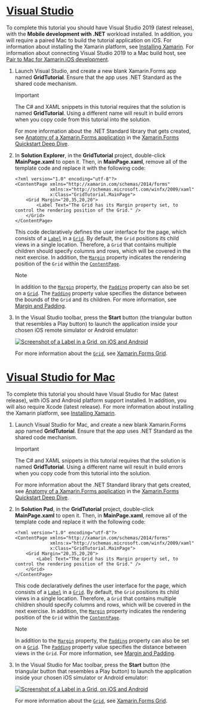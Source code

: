 # [Visual Studio](#tab/vswin)

To complete this tutorial you should have Visual Studio 2019 (latest release), with the **Mobile development with .NET** workload installed. In addition, you will require a paired Mac to build the tutorial application on iOS. For information about installing the Xamarin platform, see [Installing Xamarin](~/get-started/installation/index.md). For information about connecting Visual Studio 2019 to a Mac build host, see [Pair to Mac for Xamarin.iOS development](~/ios/get-started/installation/windows/connecting-to-mac/index.md).

1. Launch Visual Studio, and create a new blank Xamarin.Forms app named **GridTutorial**. Ensure that the app uses .NET Standard as the shared code mechanism.

    > [!IMPORTANT]
    > The C# and XAML snippets in this tutorial requires that the solution is named **GridTutorial**. Using a different name will result in build errors when you copy code from this tutorial into the solution.

    For more information about the .NET Standard library that gets created, see [Anatomy of a Xamarin.Forms application](~/get-started/first-app/index.md) in the [Xamarin.Forms Quickstart Deep Dive](~/get-started/first-app/index.md).

1. In **Solution Explorer**, in the **GridTutorial** project, double-click **MainPage.xaml** to open it. Then, in **MainPage.xaml**, remove all of the template code and replace it with the following code:

    ```xaml
    <?xml version="1.0" encoding="utf-8"?>
    <ContentPage xmlns="http://xamarin.com/schemas/2014/forms"
                 xmlns:x="http://schemas.microsoft.com/winfx/2009/xaml"
                 x:Class="GridTutorial.MainPage">
        <Grid Margin="20,35,20,20">
            <Label Text="The Grid has its Margin property set, to control the rendering position of the Grid." />
        </Grid>
    </ContentPage>
    ```

    This code declaratively defines the user interface for the page, which consists of a [`Label`](xref:Xamarin.Forms.Label) in a [`Grid`](xref:Xamarin.Forms.Grid). By default, the `Grid` positions its child views in a single location. Therefore, a `Grid` that contains multiple children should specify columns and rows, which will be covered in the next exercise. In addition, the [`Margin`](xref:Xamarin.Forms.View.Margin) property indicates the rendering position of the `Grid` within the [`ContentPage`](xref:Xamarin.Forms.ContentPage).

    > [!NOTE]
    > In addition to the [`Margin`](xref:Xamarin.Forms.View.Margin) property, the [`Padding`](xref:Xamarin.Forms.Layout.Padding) property can also be set on a [`Grid`](xref:Xamarin.Forms.Grid). The [`Padding`](xref:Xamarin.Forms.Layout.Padding) property value specifies the distance between the bounds of the `Grid` and its children. For more information, see [Margin and Padding](~/xamarin-forms/user-interface/layouts/margin-and-padding.md).

1. In the Visual Studio toolbar, press the **Start** button (the triangular button that resembles a Play button) to launch the application inside your chosen iOS remote simulator or Android emulator:

    [![Screenshot of a Label in a Grid, on iOS and Android](../images/create-grid.png "Grid containing a Label")](../images/create-grid-large.png#lightbox "Grid containing a Labels")

    For more information about the [`Grid`](xref:Xamarin.Forms.Grid), see [Xamarin.Forms Grid](~/xamarin-forms/user-interface/layouts/grid.md).

# [Visual Studio for Mac](#tab/vsmac)

To complete this tutorial you should have Visual Studio for Mac (latest release), with iOS and Android platform support installed. In addition, you will also require Xcode (latest release). For more information about installing the Xamarin platform, see [Installing Xamarin](~/get-started/installation/index.md).

1. Launch Visual Studio for Mac, and create a new blank Xamarin.Forms app named **GridTutorial**. Ensure that the app uses .NET Standard as the shared code mechanism.

    > [!IMPORTANT]
    > The C# and XAML snippets in this tutorial requires that the solution is named **GridTutorial**. Using a different name will result in build errors when you copy code from this tutorial into the solution.

    For more information about the .NET Standard library that gets created, see [Anatomy of a Xamarin.Forms application](~/get-started/first-app/index.md) in the [Xamarin.Forms Quickstart Deep Dive](~/get-started/first-app/index.md).

1. In **Solution Pad**, in the **GridTutorial** project, double-click **MainPage.xaml** to open it. Then, in **MainPage.xaml**, remove all of the template code and replace it with the following code:

    ```xaml
    <?xml version="1.0" encoding="utf-8"?>
    <ContentPage xmlns="http://xamarin.com/schemas/2014/forms"
                 xmlns:x="http://schemas.microsoft.com/winfx/2009/xaml"
                 x:Class="GridTutorial.MainPage">
        <Grid Margin="20,35,20,20">
            <Label Text="The Grid has its Margin property set, to control the rendering position of the Grid." />
        </Grid>
    </ContentPage>
    ```

    This code declaratively defines the user interface for the page, which consists of a [`Label`](xref:Xamarin.Forms.Label) in a [`Grid`](xref:Xamarin.Forms.Grid). By default, the `Grid` positions its child views in a single location. Therefore, a `Grid` that contains multiple children should specify columns and rows, which will be covered in the next exercise. In addition, the [`Margin`](xref:Xamarin.Forms.View.Margin) property indicates the rendering position of the `Grid` within the [`ContentPage`](xref:Xamarin.Forms.ContentPage).

    > [!NOTE]
    > In addition to the [`Margin`](xref:Xamarin.Forms.View.Margin) property, the [`Padding`](xref:Xamarin.Forms.Layout.Padding) property can also be set on a [`Grid`](xref:Xamarin.Forms.Grid). The [`Padding`](xref:Xamarin.Forms.Layout.Padding) property value specifies the distance between views in the `Grid`. For more information, see [Margin and Padding](~/xamarin-forms/user-interface/layouts/margin-and-padding.md).

1. In the Visual Studio for Mac toolbar, press the **Start** button (the triangular button that resembles a Play button) to launch the application inside your chosen iOS simulator or Android emulator:

    [![Screenshot of a Label in a Grid, on iOS and Android](../images/create-grid.png "Grid containing a Label")](../images/create-grid-large.png#lightbox "Grid containing a Labels")

    For more information about the [`Grid`](xref:Xamarin.Forms.Grid), see [Xamarin.Forms Grid](~/xamarin-forms/user-interface/layouts/grid.md).

